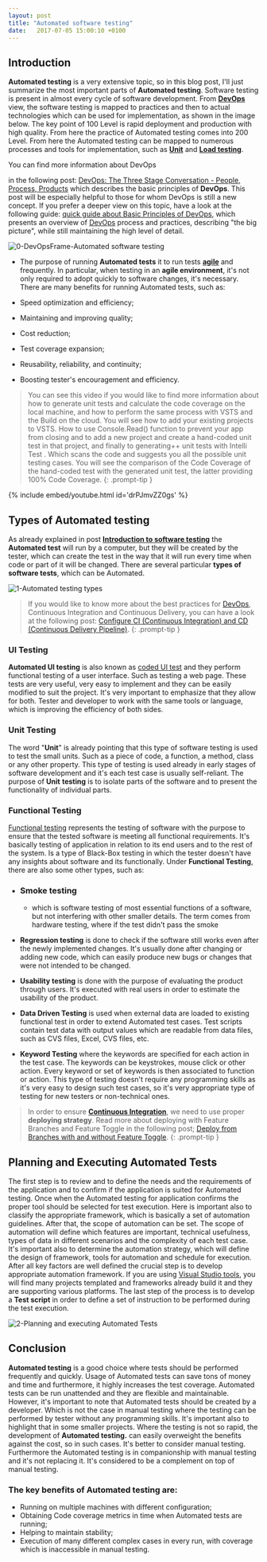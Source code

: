 ```yaml
---
layout: post
title: "Automated software testing"
date:   2017-07-05 15:00:10 +0100
---
```



## Introduction

**Automated testing** is a very extensive topic, so in this blog post, I\'ll just summarize the most important parts of **Automated testing**. Software testing is present in almost every cycle of software development. From **[DevOps](https://mohamedradwan-devops.github.io/posts/what-is-devops/)** view, the software testing is mapped to practices and then to actual technologies which can be used for implementation, as shown in the image below. The key point of 100 Level is rapid deployment and production with high quality. From here the practice of Automated testing comes into 200 Level. From here the Automated testing can be mapped to numerous processes and tools for implementation, such as **[Unit](https://msdn.microsoft.com/en-us/library/ms182532.aspx)** and **[Load testing](https://www.visualstudio.com/en-us/docs/test/performance-testing/getting-started/getting-started-with-performance-testing)**.

You can find more information about DevOps

in the following post: [DevOps: The Three Stage Conversation - People, Process, Products](https://mohamedradwan-devops.github.io/posts/devops-the-three-stage-conversation-people-process-products/) which describes the basic principles of **DevOps**. This post will be especially helpful to those for whom DevOps is still a new concept. If you prefer a deeper view on this topic, have a look at the following guide: [quick guide about Basic Principles of DevOps](https://mohamedradwan-devops.github.io/posts/published-a-quick-guide-about-basic-principles-of-devops/), which presents an overview of [DevOps](https://www.visualstudio.com/vs/devops/) process and practices, describing \"the big picture\", while still maintaining the high level of detail.

![0-DevOpsFrame-Automated software testing](/assets/images/2017/01/0-DevOpsFrame-Automated-software-testing.jpg "0-DevOpsFrame-Automated software testing")

- The purpose of running **Automated tests** it to run tests **[agile](https://mohamedradwan-devops.github.io/posts/im-just-professional-agile/)** and frequently. In particular, when testing in an **agile environment**, it\'s not only required to adopt quickly to software changes, it\'s necessary. There are many benefits for running Automated tests, such as:

- Speed optimization and efficiency;
- Maintaining and improving quality;
- Cost reduction;
- Test coverage expansion;
- Reusability, reliability, and continuity;
- Boosting tester\'s encouragement and efficiency.


>You can see this video if you would like to find more information about how to generate unit tests and calculate the code coverage on the local machine, and how to perform the same process with VSTS and the Build on the cloud. You will see how to add your existing projects to VSTS. How to use Console.Read() function to prevent your app from closing and to add a new project and create a hand-coded unit test in that project, and finally to generating++ unit tests with Intelli Test . Which scans the code and suggests you all the possible unit testing cases. You will see the comparison of the Code Coverage of the hand-coded test with the generated unit test, the latter providing 100% Code Coverage.
{: .prompt-tip }

{% include embed/youtube.html id='drPJmvZZ0gs' %}


## Types of Automated testing

As already explained in post [**Introduction to software testing**](https://mohamedradwan-devops.github.io/posts/introduction-to-software-testing/) the **Automated test** will run by a computer, but they will be created by the tester, which can create the test in the way that it will run every time when code or part of it will be changed. There are several particular **types of software tests**, which can be Automated. 

![1-Automated testing types](/assets/images/2017/01/Automated-testing-types.jpg "1-Automated testing types")

>If you would like to know more about the best practices for [DevOps](https://www.visualstudio.com/team-services/devops/), Continuous Integration and Continuous Delivery, you can have a look at the following post: [Configure CI (Continuous Integration) and CD (Continuous Delivery Pipeline)](https://mohamedradwan-devops.github.io/2017/12/29/develop-vsts-extension-and-configure-ci-continuous-integration-and-cd-continuous-delivery-pipeline/).
{: .prompt-tip }


### UI Testing

**Automated UI testing** is also known as [coded UI test](https://msdn.microsoft.com/en-us/library/dd286726.aspx) and they perform functional testing of a user interface. Such as testing a web page. These tests are very useful, very easy to implement and they can be easily modified to suit the project. It\'s very important to emphasize that they allow for both. Tester and developer to work with the same tools or language, which is improving the efficiency of both sides.

### Unit Testing

The word \"**Unit**\" is already pointing that this type of software testing is used to test the small units. Such as a piece of code, a function, a method, class or any other property. This type of testing is used already in early stages of software development and it\'s each test case is usually self-reliant. The purpose of **Unit** **testing** is to isolate parts of the software and to present the functionality of individual parts.

### Functional Testing

[Functional testing](https://msdn.microsoft.com/en-us/library/ee290766(v=bts.10).aspx) represents the testing of software with the purpose to ensure that the tested software is meeting all functional requirements. It\'s basically testing of application in relation to its end users and to the rest of the system. Is a type of Black-Box testing in which the tester doesn\'t have any insights about software and its functionally. Under **Functional Testing**, there are also some other types, such as:

- ### Smoke testing

  - which is software testing of most essential functions of a software, but not interfering with other smaller details. The term comes from hardware testing, where if the test didn\'t pass the smoke

- **Regression testing** is done to check if the software still works even after the newly implemented changes. It\'s usually done after changing or adding new code, which can easily produce new bugs or changes that were not intended to be changed.

- **Usability testing** is done with the purpose of evaluating the product through users. It\'s executed with real users in order to estimate the usability of the product.

- **Data Driven Testing** is used when external data are loaded to existing functional test in order to extend Automated test cases. Test scripts contain test data with output values which are readable from data files, such as CVS files, Excel, CVS files, etc.

- **Keyword Testing** where the keywords are specified for each action in the test case. The keywords can be keystrokes, mouse click or other action. Every keyword or set of keywords is then associated to function or action. This type of testing doesn\'t require any programming skills as it\'s very easy to design such test cases, so it\'s very appropriate type of testing for new testers or non-technical ones.

>In order to ensure [**Continuous Integration**](https://www.visualstudio.com/team-services/continuous-integration/), we need to use proper **deploying strategy**. Read more about deploying with Feature Branches and Feature Toggle in the following post; 
[Deploy from Branches with and without Feature Toggle](https://mohamedradwan-devops.github.io/posts/promoting-your-application-deployment-to-different-environments-from-branches-with-and-without-feature-toggle/).
{: .prompt-tip }


## Planning and Executing Automated Tests

The first step is to review and to define the needs and the requirements of the application and to confirm if the application is suited for Automated testing. Once when the Automated testing for application confirms the proper tool should be selected for test execution. Here is important also to classify the appropriate framework, which is basically a set of automation guidelines.  After that, the scope of automation can be set. The scope of automation will define which features are important, technical usefulness, types of data in different scenarios and the complexity of each test case. It\'s important also to determine the automation strategy, which will define the design of framework, tools for automation and schedule for execution. After all key factors are well defined the crucial step is to develop appropriate automation framework. If you are using [Visual Studio tools](https://www.visualstudio.com/vs/testing-tools/), you will find many projects templated and frameworks already build it and they are supporting various platforms. The last step of the process is to develop a **Test script** in order to define a set of instruction to be performed during the test execution. 

![2-Planning and executing Automated Tests](/assets/images/2017/01/2-Planning-and-executing-Automated-Tests-1.jpg "2-Planning and executing Automated Tests")

## Conclusion

**Automated testing** is a good choice where tests should be performed frequently and quickly. Usage of Automated tests can save tons of money and time and furthermore, it highly increases the test coverage. Automated tests can be run unattended and they are flexible and maintainable. However, it\'s important to note that Automated tests should be created by a developer. Which is not the case in manual testing where the testing can be performed by tester without any programming skills.  It\'s important also to highlight that in some smaller projects. Where the testing is not so rapid, the development of **Automated testing.** can easily overweight the benefits against the cost, so in such cases. It\'s better to consider manual testing. Furthermore the Automated testing is in companionship with manual testing and it\'s not replacing it. It\'s considered to be a complement on top of manual testing.

### The key benefits of Automated testing are:

- Running on multiple machines with different configuration;
- Obtaining Code coverage metrics in time when Automated tests are running;
- Helping to maintain stability;
- Execution of many different complex cases in every run, with coverage which is inaccessible in manual testing.
